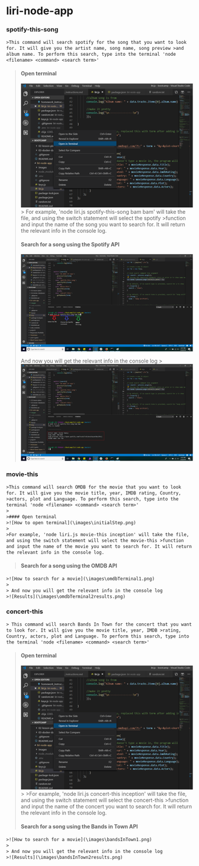 # liri-node-app

### spotify-this-song

    >This command will search spotify for the song that you want to look for. It will give you the artist name, song name, song preview >and album name. To perform this search, type into the terminal 'node <filename> <command> <search term>' 
  >  
   > #### Open terminal
   > ![How to open terminal](/images/initialStep.png)
    >
   > For example, 'node liri.js spotify-this-song bam bam' will take the file, and using the switch statement will select the spotify >function and input the name of the song you want to search for. It will return the relevant info in the console log. 
  >  
   > #### Search for a song using the Spotify API
   > ![How to search for a song](/images/spotifyTerminal1.png)
   > 
   > And now you will get the relevant info in the console log
    >![Results](/images/spotifyTerminal2results.png)


### movie-this
    
    >This command will search OMDB for the movie that you want to look for. It will give you the movie title, year, IMDB rating, Country, >actors, plot and Language. To perform this search, type into the terminal 'node <filename> <command> <search term>' 
    >
    >#### Open terminal
    >![How to open terminal](\images\initialStep.png)
    >
    >For example, 'node liri.js movie-this inception' will take the file, and using the switch statement will select the movie-this >function and input the name of the movie you want to search for. It will return the relevant info in the console log. 
   > 
   > #### Search for a song using the OMDB API
    >![How to search for a movie](\images\omdbTerminal1.png)
    >
    > And now you will get the relevant info in the console log
    >![Results](\images\omdbTerminal2results.png)
    
### concert-this

    > This command will search Bands In Town for the concert that you want to look for. It will give you the movie title, year, IMDB >rating, Country, actors, plot and Language. To perform this search, type into the terminal 'node <filename> <command> <search term>' 
   > 
   > #### Open terminal
   > ![How to open terminal](\images\initialStep.png)
      >
    >For example, 'node liri.js concert-this inception' will take the file, and using the switch statement will select the concert-this >function and input the name of the concert you want to search for. It will return the relevant info in the console log. 
   > 
   > #### Search for a song using the Bands in Town API
    >![How to search for a movie](\images\bandsInTown1.png)
    >
    > And now you will get the relevant info in the console log
    >![Results](\images\bandsInTown2results.png)
